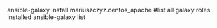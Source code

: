 ansible-galaxy install mariuszczyz.centos_apache
#list all galaxy roles installed
ansible-galaxy list